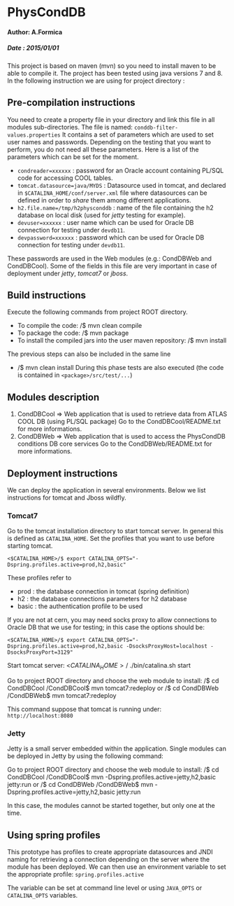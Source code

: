 #       PhysCondDB      

#### Author: A.Formica      
##### Date : 2015/01/01 

This project is based on maven (mvn) so you need to install maven to be able to compile it.
The project has been tested using java versions 7 and 8.
In the following instruction we are using for project directory : <PhysCondDB>

## Pre-compilation instructions
You need to create a property file in your <PhysCondDB> directory and link this file in all modules sub-directories.
The file is named: `conddb-filter-values.properties`
It contains a set of parameters which are used to set user names and passwords. Depending on the testing that you want to perform, you do not need all these parameters. Here is a list of the parameters which can be set for the moment. 
- `condreader=xxxxxx` : password for an Oracle account containing PL/SQL code for accessing COOL tables.
- `tomcat.datasource=java/MYDS` : Datasource used in tomcat, and declared in `$CATALINA_HOME/conf/server.xml` file where datasources can be defined in order to _share_ them among different applications.
- `h2.file.name=/tmp/h2physconddb` : name of the file containing the h2 database on local disk (used for *jetty* testing for example).
- `devuser=xxxxxx` : user name which can be used for Oracle DB connection for testing under `devdb11`.
- `devpassword=xxxxxx` : password which can be used for Oracle DB connection for testing under `devdb11`.

These passwords are used in the Web modules (e.g.: CondDBWeb and CondDBCool).
Some of the fields in this file are very important in case of deployment under *jetty*, *tomcat7* or *jboss*.

## Build instructions
Execute the following commands from project ROOT directory.
- To compile the code: <PhysCondDB>/$ mvn clean compile 
- To package the code: <PhysCondDB>/$ mvn package 
- To install the compiled jars into the user maven repository: <PhysCondDB>/$ mvn install 

The previous steps can also be included in the same line
- <PhysCondDB>/$ mvn clean install 
During this phase tests are also executed (the code is contained in `<package>/src/test/...`)

## Modules description
1. CondDBCool => Web application that is used to retrieve data from ATLAS COOL DB (using PL/SQL package)
              Go to the CondDBCool/README.txt for more informations.
2. CondDBWeb => Web application that is used to access the PhysCondDB conditions DB core services
              Go to the CondDBWeb/README.txt for more informations.


## Deployment instructions
We can deploy the application in several environments. Below we list instructions for tomcat and Jboss wildfly.
   
###   Tomcat7
Go to the tomcat installation directory to start tomcat server. In general
this is defined as `CATALINA_HOME`.
Set the profiles that you want to use before starting tomcat.

`<$CATALINA_HOME>/$ export CATALINA_OPTS="-Dspring.profiles.active=prod,h2,basic"`
  
These profiles refer to 
- prod : the database connection in tomcat (spring definition)
- h2 : the database connections parameters for h2 database
- basic : the authentication profile to be used
  
If you are not at cern, you may need socks proxy to allow connections to Oracle DB
that we use for testing; in this case the options should be:

`<$CATALINA_HOME>/$ export CATALINA_OPTS="-Dspring.profiles.active=prod,h2,basic -DsocksProxyHost=localhost -DsocksProxyPort=3129"`
   
Start tomcat server:
<$CATALINA_HOME>/$ ./bin/catalina.sh start
   
Go to project ROOT directory and choose the web module to install:
   <PhysCondDB>/$ cd CondDBCool
   <PhysCondDB>/CondDBCool$ mvn tomcat7:redeploy
or
   <PhysCondDB>/$ cd CondDBWeb
   <PhysCondDB>/CondDBWeb$ mvn tomcat7:redeploy
   
   
This command suppose that tomcat is running under: `http://localhost:8080`
   
### Jetty
Jetty is a small server embedded within the application. Single modules can be deployed in Jetty by using the following command:

Go to project ROOT directory and choose the web module to install:
   <PhysCondDB>/$ cd CondDBCool
   <PhysCondDB>/CondDBCool$ mvn -Dspring.profiles.active=jetty,h2,basic jetty:run
or
   <PhysCondDB>/$ cd CondDBWeb
   <PhysCondDB>/CondDBWeb$ mvn -Dspring.profiles.active=jetty,h2,basic jetty:run
   
In this case, the modules cannot be started together, but only one at the time.
   
     
   
## Using spring profiles
This prototype has profiles to create appropriate datasources and JNDI naming for retrieving a connection depending on the server where the module has been deployed.
We can then use an environment variable to set the appropriate profile:
   `spring.profiles.active`
   
The variable can be set at command line level or using `JAVA_OPTS` or `CATALINA_OPTS` variables.
   

